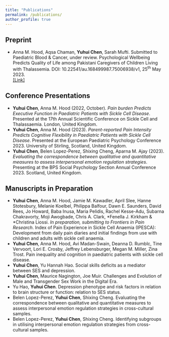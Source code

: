 ```yaml
---
title: "Publications"
permalink: /publications/
author_profile: true
---
```



## Preprint
-	Anna M. Hood, Aqsa Chaman, **Yuhui Chen**, Sarah Mufti. Submitted to Paediatric Blood & Cancer, under review. Psychological Wellbeing Predicts Quality of Life among Pakistani Caregivers of Children Living with Thalassemia. DOI: 10.22541/au.168499987.75006938/v1, 25<sup>th</sup> May 2023.<br>
[[Link]](https://europepmc.org/article/ppr/ppr666556)

## Conference Presentations
-	**Yuhui Chen**, Anna M. Hood (2022, October). *Pain burden Predicts Executive Function in Paediatric Patients with Sickle Cell Disease*. Presented at the 17th Annual Scientific Conference on Sickle Cell and Thalassaemia. London, United Kingdom.
-	**Yuhui Chen**, Anna M. Hood (2023). *Parent-reported Pain Intensity Predicts Cognitive Flexibility in Paediatric Patients with Sickle Cell Disease*. Presented at the European Paediatric Psychology Conference 2023. University of Stirling, Scotland, United Kingdom.
-	**Yuhui Chen**, Belen Lopez-Perez, Shixing Cheng, Aparna M. Ajay (2023). *Evaluating the correspondence between qualitative and quantitative measures to assess interpersonal emotion regulation strategies*. Presenting at the BPS Social Psychology Section Annual Conference 2023. Scotland, United Kingdom.

## Manuscripts in Preparation
-	**Yuhui Chen**, Anna M. Hood, Jamie M. Kawadler, April Slee, Hanne Stotesbury, Melanie Koelbel, Philippa Balfour, Dawn E. Saunders, David Rees, Jo Howard, Baba Inusa, Maria Pelidis, Rachel Kesse-Adu, Subarna Chakravorty, Moji Awogbade, Chris A. Clark, *Fenella J. Kirkham & *Christina Liossi. *In preparation, submitting to Frontiers in Pain Research*. Index of Pain Experience in Sickle Cell Anaemia (IPESCA): Development from daily pain diaries and initial findings from use with children and adults with sickle cell anaemia.
-	**Yuhui Chen**, Anna M. Hood, Avi Madan-Swain, Deanna D. Rumblc, Tine Vervoort, Lori E. Crosby, Jeffrey Lebensburger, Megan M. Miller, Zina Trost. Pain inequality and cognition in paediatric patients with sickle cell disease.
-	**Yuhui Chen**, Yu Hannah Hao. Social skills deficits as a mediator between SES and depression.
-	**Yuhui Chen**, Maurice Nagington, Joe Muir. Challenges and Evolution of Male and Transgender Sex Work in the Digital Era.
-	Yu Hao, **Yuhui Chen**. Depression phenotype and risk factors in relation to brain structure or function: relation to SES status.
-	Belen Lopez-Perez, **Yuhui Chen**, Shixing Cheng. Evaluating the correspondence between qualitative and quantitative measures to assess interpersonal emotion regulation strategies in cross-cultural samples.
-	Belen Lopez-Perez, **Yuhui Chen**, Shixing Cheng. Identifying subgroups in utilising interpersonal emotion regulation strategies from cross-cultural samples.

  
